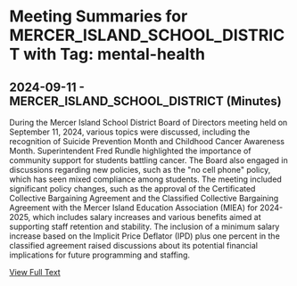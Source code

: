 # Meeting Summaries for MERCER_ISLAND_SCHOOL_DISTRICT with Tag: mental-health

## 2024-09-11 - MERCER_ISLAND_SCHOOL_DISTRICT (Minutes)

During the Mercer Island School District Board of Directors meeting held on September 11, 2024, various topics were discussed, including the recognition of Suicide Prevention Month and Childhood Cancer Awareness Month. Superintendent Fred Rundle highlighted the importance of community support for students battling cancer. The Board also engaged in discussions regarding new policies, such as the "no cell phone" policy, which has seen mixed compliance among students. The meeting included significant policy changes, such as the approval of the Certificated Collective Bargaining Agreement and the Classified Collective Bargaining Agreement with the Mercer Island Education Association (MIEA) for 2024-2025, which includes salary increases and various benefits aimed at supporting staff retention and stability. The inclusion of a minimum salary increase based on the Implicit Price Deflator (IPD) plus one percent in the classified agreement raised discussions about its potential financial implications for future programming and staffing.

[View Full Text](https://raw.githubusercontent.com/VoronoiPerspectives/WashingtonStateSchoolBoardExplorer/refs/heads/main/data/countries/usa/states/wa/counties/king/school_boards/mercer_island_school_district/2024/2024-09-11-minutes.txt)

